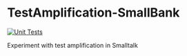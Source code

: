 # TestAmplification-SmallBank

[![Unit Tests](https://github.com/luque/TestAmplification-SmallBank/actions/workflows/unit-tests.yml/badge.svg)](https://github.com/luque/TestAmplification-SmallBank/actions/workflows/unit-tests.yml)

Experiment with test amplification in Smalltalk

